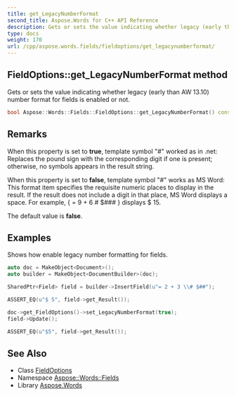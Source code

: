 ```yaml
---
title: get_LegacyNumberFormat
second_title: Aspose.Words for C++ API Reference
description: Gets or sets the value indicating whether legacy (early than AW 13.10) number format for fields is enabled or not.
type: docs
weight: 170
url: /cpp/aspose.words.fields/fieldoptions/get_legacynumberformat/
---
```

## FieldOptions::get_LegacyNumberFormat method


Gets or sets the value indicating whether legacy (early than AW 13.10) number format for fields is enabled or not.

```cpp
bool Aspose::Words::Fields::FieldOptions::get_LegacyNumberFormat() const
```

## Remarks


When this property is set to **true**, template symbol "#" worked as in .net: Replaces the pound sign with the corresponding digit if one is present; otherwise, no symbols appears in the result string.

When this property is set to **false**, template symbol "#" works as MS Word: This format item specifies the requisite numeric places to display in the result. If the result does not include a digit in that place, MS Word displays a space. For example, { = 9 + 6 \# $### } displays $ 15.

The default value is **false**.

## Examples



Shows how enable legacy number formatting for fields. 
```cpp
auto doc = MakeObject<Document>();
auto builder = MakeObject<DocumentBuilder>(doc);

SharedPtr<Field> field = builder->InsertField(u"= 2 + 3 \\# $##");

ASSERT_EQ(u"$ 5", field->get_Result());

doc->get_FieldOptions()->set_LegacyNumberFormat(true);
field->Update();

ASSERT_EQ(u"$5", field->get_Result());
```

## See Also

* Class [FieldOptions](../)
* Namespace [Aspose::Words::Fields](../../)
* Library [Aspose.Words](../../../)
